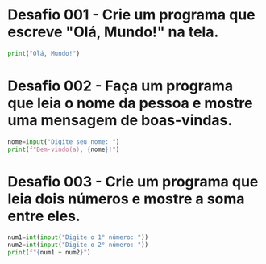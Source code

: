 # Desafio 001 - Crie um programa que escreve "Olá, Mundo!" na tela.
~~~python
print("Olá, Mundo!")
~~~

# Desafio 002 - Faça um programa que leia o nome da pessoa e mostre uma mensagem de boas-vindas.
~~~python
nome=input("Digite seu nome: ")
print(f"Bem-vindo(a), {nome}!")
~~~

# Desafio 003 - Crie um programa que leia dois números e mostre a soma entre eles.
~~~python
num1=int(input("Digite o 1° número: "))
num2=int(input("Digite o 2° número: "))
print(f"{num1 + num2}")
~~~
